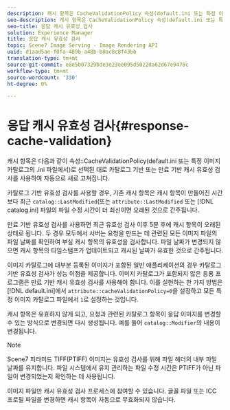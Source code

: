 ```yaml
---
description: 캐시 항목은 CacheValidationPolicy 속성(default.ini 또는 특정 이미지 카탈로그의 .ini 파일에서)으로 선택한 대로 카탈로그 기반 또는 만료 기반 캐시 유효성 검사를 사용하여 자동으로 새로 고쳐집니다.
seo-description: 캐시 항목은 CacheValidationPolicy 속성(default.ini 또는 특정 이미지 카탈로그의 .ini 파일에서)으로 선택한 대로 카탈로그 기반 또는 만료 기반 캐시 유효성 검사를 사용하여 자동으로 새로 고쳐집니다.
seo-title: 응답 캐시 유효성 검사
solution: Experience Manager
title: 응답 캐시 유효성 검사
topic: Scene7 Image Serving - Image Rendering API
uuid: d1aad5ae-f0fa-489b-a48b-b0ac8c8f43bb
translation-type: tm+mt
source-git-commit: e8e5b07329bde3e23ee095d5022da62d67e9478c
workflow-type: tm+mt
source-wordcount: '330'
ht-degree: 0%

---
```



# 응답 캐시 유효성 검사{#response-cache-validation}

캐시 항목은 다음과 같이 속성::CacheValidationPolicy(default.ini 또는 특정 이미지 카탈로그의 .ini 파일에서)로 선택된 대로 카탈로그 기반 또는 만료 기반 캐시 유효성 검사를 사용하여 자동으로 새로 고쳐집니다.

카탈로그 기반 유효성 검사를 사용할 경우, 기존 캐시 항목은 캐시 항목이 만들어진 시간보다 최근 `catalog::LastModified`(또는 `attribute::LastModified` 또는 [!DNL catalog.ini] 파일의 파일 수정 시간이 더 최신이면 오래된 것으로 간주됩니다.

만료 기반 유효성 검사를 사용하면 최근 유효성 검사 이후 5분 후에 캐시 항목이 오래된 상태로 됩니다. 두 경우 모두에서 서버는 요청을 만드는 데 관련된 모든 이미지 파일의 파일 날짜를 확인하여 부실 캐시 항목의 유효성을 검사합니다. 파일 날짜가 변경되지 않으면 캐시 항목의 타임스탬프가 업데이트되고 캐시된 날짜가 유효한 것으로 간주됩니다.

이미지 카탈로그에 대부분 등록된 이미지가 포함된 일반 애플리케이션의 경우 카탈로그 기반 유효성 검사가 성능 이점을 제공합니다. 이미지 카탈로그가 포함되지 않은 응용 프로그램은 만료 기반 캐시 유효성 검사를 사용해야 합니다. 이를 실현하는 한 가지 방법은 [!DNL default.ini]에서 `attribute::cacheValidationPolicy=0`을 설정하고 모든 특정 이미지 카탈로그 파일에서 `1`로 설정하는 것입니다.

캐시 항목은 유효하지 않게 되고, 요청과 관련된 카탈로그 항목이 응답 이미지를 변경할 수 있는 방식으로 변경되면 다시 생성됩니다. 예를 들어 `catalog::Modifier`의 내용이 변경됩니다.

>[!NOTE]
>
>Scene7 피라미드 TIFF(PTIFF) 이미지는 유효성 검사를 위해 파일 헤더의 내부 파일 날짜를 유지합니다. 파일 시스템에서 유지 관리하는 파일 수정 시간은 PTIFF가 아닌 파일이 변경되었는지 확인하는 데 사용됩니다.

이미지 파일만 캐시 유효성 검사 프로세스에 참여할 수 있습니다. 글꼴 파일 또는 ICC 프로필 파일을 변경하면 캐시 항목이 자동으로 무효화되지 않습니다.
